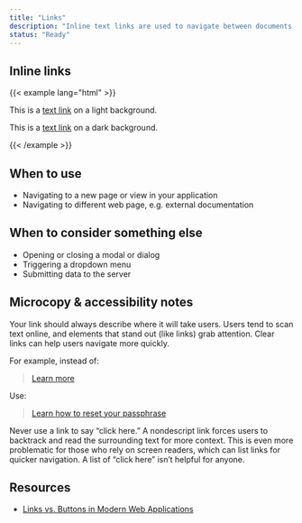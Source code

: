 ```yaml
---
title: "Links"
description: "Inline text links are used to navigate between documents (pages)."
status: "Ready"
---
```


## Inline links
{{< example lang="html" >}}<p class="rvt-m-top-remove">This is a <a href="#">text link</a> on a light background.</p>
<p class="bg-midnight rvt-p-all-sm">This is a <a href="#">text link</a> on a dark background.</p>
{{< /example >}}

## When to use
- Navigating to a new page or view in your application
- Navigating to different web page, e.g. external documentation

## When to consider something else
- Opening or closing a modal or dialog
- Triggering a dropdown menu
- Submitting data to the server

## Microcopy & accessibility notes
Your link should always describe where it will take users. Users tend to scan text online, and elements that stand out (like links) grab attention. Clear links can help users navigate more quickly.

For example, instead of:

> [Learn more](https://kb.iu.edu/d/ataz)

Use:

> [Learn how to reset your passphrase](https://kb.iu.edu/d/ataz)

Never use a link to say “click here.” A nondescript link forces users to backtrack and read the surrounding text for more context. This is even more problematic for those who rely on screen readers, which can list links for quicker navigation. A list of “click here” isn’t helpful for anyone.

## Resources
- [Links vs. Buttons in Modern Web Applications](https://marcysutton.com/links-vs-buttons-in-modern-web-applications/)

